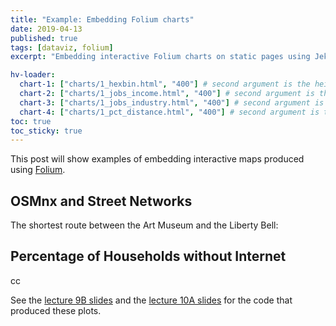 ```yaml
---
title: "Example: Embedding Folium charts"
date: 2019-04-13
published: true
tags: [dataviz, folium]
excerpt: "Embedding interactive Folium charts on static pages using Jekyll."

hv-loader:
  chart-1: ["charts/1_hexbin.html", "400"] # second argument is the height
  chart-2: ["charts/1_jobs_income.html", "400"] # second argument is the height
  chart-3: ["charts/1_jobs_industry.html", "400"] # second argument is the height
  chart-4: ["charts/1_pct_distance.html", "400"] # second argument is the height
toc: true
toc_sticky: true
---
```


This post will show examples of embedding interactive maps produced using [Folium](https://github.com/python-visualization/folium).

## OSMnx and Street Networks

The shortest route between the Art Museum and the Liberty Bell:

<div id="chart-1"></div>

## Percentage of Households without Internet

<div id="chart-2"></div>

<div id="chart-3"></div>
cc
<div id="chart-4"></div>


See the [lecture 9B slides](https://musa-550-fall-2020.github.io/slides/lecture-9B.html) and the [lecture 10A slides](https://musa-550-fall-2020.github.io/slides/lecture-10A.html) for the code that produced these plots.
